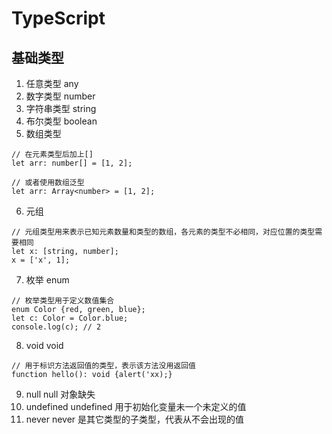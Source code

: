 # TypeScript

## 基础类型
1. 任意类型 any
2. 数字类型 number
3. 字符串类型 string
4. 布尔类型 boolean
5. 数组类型 

```
// 在元素类型后加上[]
let arr: number[] = [1, 2];

// 或者使用数组泛型
let arr: Array<number> = [1, 2];
```

6. 元组

```
// 元组类型用来表示已知元素数量和类型的数组，各元素的类型不必相同，对应位置的类型需要相同
let x: [string, number];
x = ['x', 1];
```

7. 枚举 enum

```
// 枚举类型用于定义数值集合
enum Color {red, green, blue};
let c: Color = Color.blue;
console.log(c); // 2
```

8. void void

```
// 用于标识方法返回值的类型，表示该方法没用返回值
function hello(): void {alert('xx);}
```

9. null null 对象缺失
10. undefined undefined 用于初始化变量未一个未定义的值
11. never never 是其它类型的子类型，代表从不会出现的值